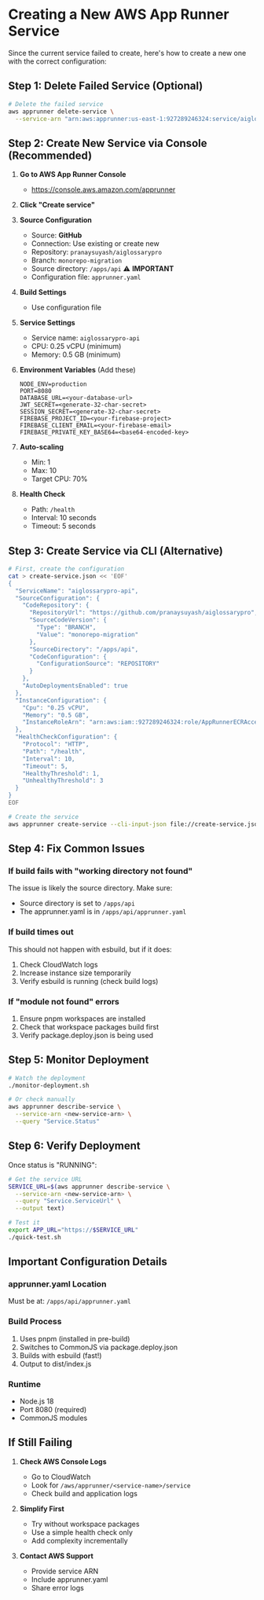 # Creating a New AWS App Runner Service

Since the current service failed to create, here's how to create a new one with the correct configuration:

## Step 1: Delete Failed Service (Optional)

```bash
# Delete the failed service
aws apprunner delete-service \
  --service-arn "arn:aws:apprunner:us-east-1:927289246324:service/aiglossarypro-api-debug/bd3ad633f9044f16a151e1a0425a4176"
```

## Step 2: Create New Service via Console (Recommended)

1. **Go to AWS App Runner Console**
   - https://console.aws.amazon.com/apprunner

2. **Click "Create service"**

3. **Source Configuration**
   - Source: **GitHub**
   - Connection: Use existing or create new
   - Repository: `pranaysuyash/aiglossarypro`
   - Branch: `monorepo-migration`
   - Source directory: `/apps/api` ⚠️ **IMPORTANT**
   - Configuration file: `apprunner.yaml`

4. **Build Settings**
   - Use configuration file

5. **Service Settings**
   - Service name: `aiglossarypro-api`
   - CPU: 0.25 vCPU (minimum)
   - Memory: 0.5 GB (minimum)

6. **Environment Variables** (Add these)
   ```
   NODE_ENV=production
   PORT=8080
   DATABASE_URL=<your-database-url>
   JWT_SECRET=<generate-32-char-secret>
   SESSION_SECRET=<generate-32-char-secret>
   FIREBASE_PROJECT_ID=<your-firebase-project>
   FIREBASE_CLIENT_EMAIL=<your-firebase-email>
   FIREBASE_PRIVATE_KEY_BASE64=<base64-encoded-key>
   ```

7. **Auto-scaling**
   - Min: 1
   - Max: 10
   - Target CPU: 70%

8. **Health Check**
   - Path: `/health`
   - Interval: 10 seconds
   - Timeout: 5 seconds

## Step 3: Create Service via CLI (Alternative)

```bash
# First, create the configuration
cat > create-service.json << 'EOF'
{
  "ServiceName": "aiglossarypro-api",
  "SourceConfiguration": {
    "CodeRepository": {
      "RepositoryUrl": "https://github.com/pranaysuyash/aiglossarypro",
      "SourceCodeVersion": {
        "Type": "BRANCH",
        "Value": "monorepo-migration"
      },
      "SourceDirectory": "/apps/api",
      "CodeConfiguration": {
        "ConfigurationSource": "REPOSITORY"
      }
    },
    "AutoDeploymentsEnabled": true
  },
  "InstanceConfiguration": {
    "Cpu": "0.25 vCPU",
    "Memory": "0.5 GB",
    "InstanceRoleArn": "arn:aws:iam::927289246324:role/AppRunnerECRAccessRole"
  },
  "HealthCheckConfiguration": {
    "Protocol": "HTTP",
    "Path": "/health",
    "Interval": 10,
    "Timeout": 5,
    "HealthyThreshold": 1,
    "UnhealthyThreshold": 3
  }
}
EOF

# Create the service
aws apprunner create-service --cli-input-json file://create-service.json
```

## Step 4: Fix Common Issues

### If build fails with "working directory not found"
The issue is likely the source directory. Make sure:
- Source directory is set to `/apps/api`
- The apprunner.yaml is in `/apps/api/apprunner.yaml`

### If build times out
This should not happen with esbuild, but if it does:
1. Check CloudWatch logs
2. Increase instance size temporarily
3. Verify esbuild is running (check build logs)

### If "module not found" errors
1. Ensure pnpm workspaces are installed
2. Check that workspace packages build first
3. Verify package.deploy.json is being used

## Step 5: Monitor Deployment

```bash
# Watch the deployment
./monitor-deployment.sh

# Or check manually
aws apprunner describe-service \
  --service-arn <new-service-arn> \
  --query "Service.Status"
```

## Step 6: Verify Deployment

Once status is "RUNNING":

```bash
# Get the service URL
SERVICE_URL=$(aws apprunner describe-service \
  --service-arn <new-service-arn> \
  --query "Service.ServiceUrl" \
  --output text)

# Test it
export APP_URL="https://$SERVICE_URL"
./quick-test.sh
```

## Important Configuration Details

### apprunner.yaml Location
Must be at: `/apps/api/apprunner.yaml`

### Build Process
1. Uses pnpm (installed in pre-build)
2. Switches to CommonJS via package.deploy.json
3. Builds with esbuild (fast!)
4. Output to dist/index.js

### Runtime
- Node.js 18
- Port 8080 (required)
- CommonJS modules

## If Still Failing

1. **Check AWS Console Logs**
   - Go to CloudWatch
   - Look for `/aws/apprunner/<service-name>/service`
   - Check build and application logs

2. **Simplify First**
   - Try without workspace packages
   - Use a simple health check only
   - Add complexity incrementally

3. **Contact AWS Support**
   - Provide service ARN
   - Include apprunner.yaml
   - Share error logs